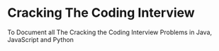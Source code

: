 # Cracking The Coding Interview
To Document all The Cracking the Coding Interview Problems in Java, JavaScript and Python
